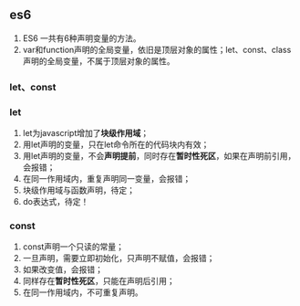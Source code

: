 ## es6
1. ES6 一共有6种声明变量的方法。
2. var和function声明的全局变量，依旧是顶层对象的属性；let、const、class声明的全局变量，不属于顶层对象的属性。

### let、const
### let
1. let为javascript增加了**块级作用域**；
2. 用let声明的变量，只在let命令所在的代码块内有效；
3. 用let声明的变量，不会**声明提前**，同时存在**暂时性死区**，如果在声明前引用，会报错；
4. 在同一作用域内，重复声明同一变量，会报错；
5. 块级作用域与函数声明，待定；
6. do表达式，待定！

### const
1. const声明一个只读的常量；
2. 一旦声明，需要立即初始化，只声明不赋值，会报错；
3. 如果改变值，会报错；
4. 同样存在**暂时性死区**，只能在声明后引用；
5. 在同一作用域内，不可重复声明。
